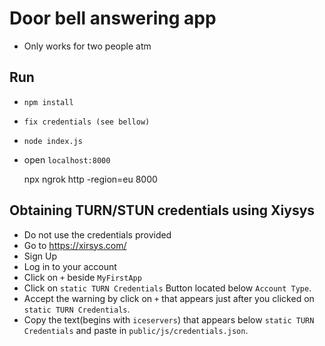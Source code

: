 # Door bell answering app
- Only works for two people atm
## Run
* `npm install`
* `fix credentials (see bellow)`
* `node index.js`
* open `localhost:8000`

    npx ngrok http -region=eu 8000

## Obtaining TURN/STUN credentials using Xiysys
* Do not use the credentials provided
* Go to https://xirsys.com/
* Sign Up 
* Log in to your account
* Click on `+` beside `MyFirstApp`
* Click on `static TURN Credentials` Button located below `Account Type`.
* Accept the warning by click on `+` that appears just after you clicked on `static TURN Credentials`.
* Copy the text(begins with `iceservers`) that appears below `static TURN Credentials`  and paste in `public/js/credentials.json`.